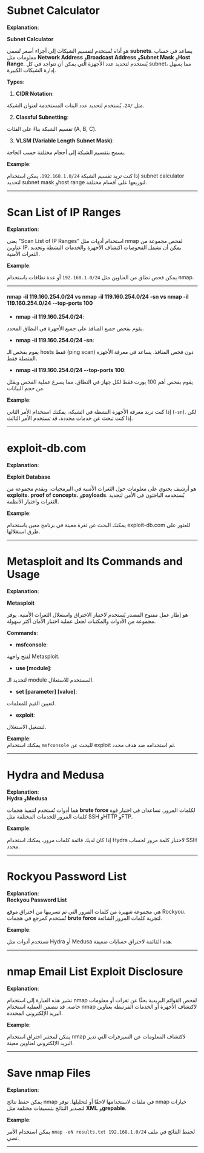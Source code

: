 # Subnet Calculator
**Explanation**:


**Subnet Calculator**

هو أداة تُستخدم لتقسيم الشبكات إلى أجزاء أصغر تُسمى **subnets**. يساعد في حساب معلومات مثل **Network Address** و**Broadcast Address** و**Subnet Mask** و**Host Range**. يُستخدم لتحديد عدد الأجهزة التي يمكن أن تتواجد في كل subnet، مما يسهل إدارة الشبكات الكبيرة.

**Types**:


1. **CIDR Notation**:
   
مثل `/24`، يُستخدم لتحديد عدد البتات المستخدمة لعنوان الشبكة.

2. **Classful Subnetting**: 

تقسيم الشبكة بناءً على الفئات (A, B, C).

3. **VLSM (Variable Length Subnet Mask)**: 

يسمح بتقسيم الشبكة إلى أحجام مختلفة حسب الحاجة.

**Example**:  


إذا كنت تريد تقسيم الشبكة `192.168.1.0/24`، يمكن استخدام subnet calculator لتحديد subnet mask وhost range لتوزيعها على أقسام مختلفة.

---

# Scan List of IP Ranges
**Explanation**:  


يعني "Scan List of IP Ranges" استخدام أدوات مثل nmap لفحص مجموعة من عناوين IP. يمكن أن تشمل الفحوصات اكتشاف الأجهزة والخدمات النشطة وتحديد الثغرات الأمنية.

**Example**:  


يمكن فحص نطاق من العناوين مثل `192.168.1.0/24` أو عدة نطاقات باستخدام nmap.

---

#### nmap -il 119.160.254.0/24 vs nmap -il 119.160.254.0/24 -sn vs nmap -il 119.160.254.0/24 --top-ports 100
- **nmap -il 119.160.254.0/24**:

 يقوم بفحص جميع المنافذ على جميع الأجهزة في النطاق المحدد.
  
- **nmap -il 119.160.254.0/24 -sn**:

 يقوم بفحص الـ hosts فقط (ping scan) دون فحص المنافذ. يساعد في معرفة الأجهزة المتصلة فقط.

- **nmap -il 119.160.254.0/24 --top-ports 100**:

يقوم بفحص أهم 100 بورت فقط لكل جهاز في النطاق، مما يسرع عملية الفحص ويقلل من حجم البيانات.

**Example**:  


إذا كنت تريد معرفة الأجهزة النشطة في الشبكة، يمكنك استخدام الأمر الثاني (`-sn`). لكن إذا كنت تبحث عن خدمات محددة، قد تستخدم الأمر الثالث.

---

# exploit-db.com
**Explanation**:  


**Exploit Database** 

هو أرشيف يحتوي على معلومات حول الثغرات الأمنية في البرمجيات، ويقدم مجموعة من **exploits**، **proof of concepts**، و**payloads**. يُستخدمه الباحثون في الأمن لتحديد الثغرات واختبار الأنظمة.

**Example**:  


يمكنك البحث عن ثغرة معينة في برنامج معين باستخدام exploit-db.com للعثور على طرق استغلالها.

---

# Metasploit and Its Commands and Usage
**Explanation**:  


**Metasploit** 

هو إطار عمل مفتوح المصدر يُستخدم لاختبار الاختراق واستغلال الثغرات الأمنية. يوفر مجموعة من الأدوات والمكتبات لجعل عملية اختبار الأمان أكثر سهولة.

**Commands**:


- **msfconsole**:

لفتح واجهة Metasploit.
- **use [module]**:

لتحديد الـ module المستخدم للاستغلال.
- **set [parameter] [value]**:

لتعيين القيم للمعلمات.
- **exploit**:

لتشغيل الاستغلال.

**Example**:  
يمكنك استخدام `msfconsole` للبحث عن exploit ثم استخدامه ضد هدف محدد.

---

# Hydra and Medusa
**Explanation**:  
**Hydra** و**Medusa** 

هما أدوات تُستخدم لتنفيذ هجمات **brute force** لكلمات المرور. تساعدان في اختبار قوة كلمات المرور للخدمات المختلفة مثل SSH وHTTP وFTP.

**Example**:  


إذا كان لديك قائمة كلمات مرور، يمكنك استخدام Hydra لاختبار كلمة مرور لحساب SSH محدد.

---

# Rockyou Password List
**Explanation**:  
**Rockyou Password List** 

هي مجموعة شهيرة من كلمات المرور التي تم تسريبها من اختراق موقع Rockyou. تُستخدم كمرجع في هجمات **brute force** لتجربة كلمات المرور الشائعة.

**Example**:  


تستخدم أدوات مثل Hydra أو Medusa هذه القائمة لاختراق حسابات ضعيفة.

---

# nmap Email List Exploit Disclosure
**Explanation**:  


تشير هذه العبارة إلى استخدام nmap لفحص القوائم البريدية بحثًا عن ثغرات أو معلومات خاصة. قد تتضمن العملية استخدام nmap لاكتشاف الأجهزة أو الخدمات المرتبطة بعناوين البريد الإلكتروني المحددة.

**Example**:  


يمكن لمختبر اختراق استخدام nmap لاكتشاف المعلومات عن السيرفرات التي تدير البريد الإلكتروني لعناوين معينة.

---

# Save nmap Files
**Explanation**:  


يمكن حفظ نتائج nmap في ملفات لاستخدامها لاحقًا أو لتحليلها. توفر nmap خيارات لتصدير النتائج بتنسيقات مختلفة مثل **XML** و**grepable**.

**Example**:  


يمكن استخدام الأمر `nmap -oN results.txt 192.168.1.0/24` لحفظ النتائج في ملف نصي.

---
